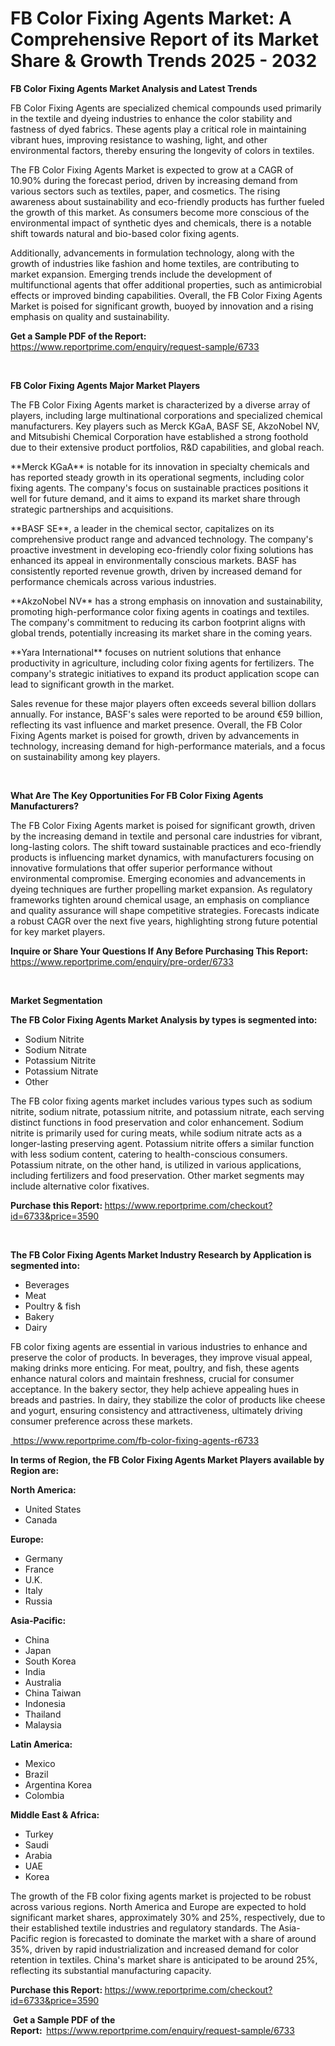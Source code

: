 <p><h1>FB Color Fixing Agents Market: A Comprehensive Report of its Market Share & Growth Trends 2025 - 2032</h1></p><p><strong>FB Color Fixing Agents Market Analysis and Latest Trends</strong></p>
<p><p>FB Color Fixing Agents are specialized chemical compounds used primarily in the textile and dyeing industries to enhance the color stability and fastness of dyed fabrics. These agents play a critical role in maintaining vibrant hues, improving resistance to washing, light, and other environmental factors, thereby ensuring the longevity of colors in textiles.</p><p>The FB Color Fixing Agents Market is expected to grow at a CAGR of 10.90% during the forecast period, driven by increasing demand from various sectors such as textiles, paper, and cosmetics. The rising awareness about sustainability and eco-friendly products has further fueled the growth of this market. As consumers become more conscious of the environmental impact of synthetic dyes and chemicals, there is a notable shift towards natural and bio-based color fixing agents.</p><p>Additionally, advancements in formulation technology, along with the growth of industries like fashion and home textiles, are contributing to market expansion. Emerging trends include the development of multifunctional agents that offer additional properties, such as antimicrobial effects or improved binding capabilities. Overall, the FB Color Fixing Agents Market is poised for significant growth, buoyed by innovation and a rising emphasis on quality and sustainability.</p></p>
<p><strong>Get a Sample PDF of the Report:&nbsp;</strong> <a href="https://www.reportprime.com/enquiry/request-sample/6733?utm_campaign=4436&utm_medium=2&utm_source=Github&utm_content=ia&utm_term=16052025&utm_id=fb-color-fixing-agents">https://www.reportprime.com/enquiry/request-sample/6733</a></p>
<p>&nbsp;</p>
<p><strong>FB Color Fixing Agents Major Market Players</strong></p>
<p><p>The FB Color Fixing Agents market is characterized by a diverse array of players, including large multinational corporations and specialized chemical manufacturers. Key players such as Merck KGaA, BASF SE, AkzoNobel NV, and Mitsubishi Chemical Corporation have established a strong foothold due to their extensive product portfolios, R&D capabilities, and global reach.</p><p>**Merck KGaA** is notable for its innovation in specialty chemicals and has reported steady growth in its operational segments, including color fixing agents. The company's focus on sustainable practices positions it well for future demand, and it aims to expand its market share through strategic partnerships and acquisitions.</p><p>**BASF SE**, a leader in the chemical sector, capitalizes on its comprehensive product range and advanced technology. The company's proactive investment in developing eco-friendly color fixing solutions has enhanced its appeal in environmentally conscious markets. BASF has consistently reported revenue growth, driven by increased demand for performance chemicals across various industries.</p><p>**AkzoNobel NV** has a strong emphasis on innovation and sustainability, promoting high-performance color fixing agents in coatings and textiles. The company's commitment to reducing its carbon footprint aligns with global trends, potentially increasing its market share in the coming years.</p><p>**Yara International** focuses on nutrient solutions that enhance productivity in agriculture, including color fixing agents for fertilizers. The company's strategic initiatives to expand its product application scope can lead to significant growth in the market.</p><p>Sales revenue for these major players often exceeds several billion dollars annually. For instance, BASF's sales were reported to be around €59 billion, reflecting its vast influence and market presence. Overall, the FB Color Fixing Agents market is poised for growth, driven by advancements in technology, increasing demand for high-performance materials, and a focus on sustainability among key players.</p></p>
<p>&nbsp;</p>
<p><strong>What Are The Key Opportunities For FB Color Fixing Agents Manufacturers?</strong></p>
<p><p>The FB Color Fixing Agents market is poised for significant growth, driven by the increasing demand in textile and personal care industries for vibrant, long-lasting colors. The shift toward sustainable practices and eco-friendly products is influencing market dynamics, with manufacturers focusing on innovative formulations that offer superior performance without environmental compromise. Emerging economies and advancements in dyeing techniques are further propelling market expansion. As regulatory frameworks tighten around chemical usage, an emphasis on compliance and quality assurance will shape competitive strategies. Forecasts indicate a robust CAGR over the next five years, highlighting strong future potential for key market players.</p></p>
<p><strong>Inquire or Share Your Questions If Any Before Purchasing This Report:</strong> <a href="https://www.reportprime.com/enquiry/pre-order/6733?utm_campaign=4436&utm_medium=2&utm_source=Github&utm_content=ia&utm_term=16052025&utm_id=fb-color-fixing-agents">https://www.reportprime.com/enquiry/pre-order/6733</a></p>
<p>&nbsp;</p>
<p><strong>Market Segmentation</strong></p>
<p><strong>The FB Color Fixing Agents Market Analysis by types is segmented into:</strong></p>
<p><ul><li>Sodium Nitrite</li><li>Sodium Nitrate</li><li>Potassium Nitrite</li><li>Potassium Nitrate</li><li>Other</li></ul></p>
<p><p>The FB color fixing agents market includes various types such as sodium nitrite, sodium nitrate, potassium nitrite, and potassium nitrate, each serving distinct functions in food preservation and color enhancement. Sodium nitrite is primarily used for curing meats, while sodium nitrate acts as a longer-lasting preserving agent. Potassium nitrite offers a similar function with less sodium content, catering to health-conscious consumers. Potassium nitrate, on the other hand, is utilized in various applications, including fertilizers and food preservation. Other market segments may include alternative color fixatives.</p></p>
<p><strong>Purchase this Report:&nbsp;</strong><a href="https://www.reportprime.com/checkout?id=6733&price=3590&utm_campaign=4436&utm_medium=2&utm_source=Github&utm_content=ia&utm_term=16052025&utm_id=fb-color-fixing-agents">https://www.reportprime.com/checkout?id=6733&price=3590</a></p>
<p>&nbsp;</p>
<p><strong>The FB Color Fixing Agents Market Industry Research by Application is segmented into:</strong></p>
<p><ul><li>Beverages</li><li>Meat</li><li>Poultry & fish</li><li>Bakery</li><li>Dairy</li></ul></p>
<p><p>FB color fixing agents are essential in various industries to enhance and preserve the color of products. In beverages, they improve visual appeal, making drinks more enticing. For meat, poultry, and fish, these agents enhance natural colors and maintain freshness, crucial for consumer acceptance. In the bakery sector, they help achieve appealing hues in breads and pastries. In dairy, they stabilize the color of products like cheese and yogurt, ensuring consistency and attractiveness, ultimately driving consumer preference across these markets.</p></p>
<p><a href="https://www.reportprime.com/fb-color-fixing-agents-r6733?utm_campaign=4436&utm_medium=2&utm_source=Github&utm_content=ia&utm_term=16052025&utm_id=fb-color-fixing-agents">&nbsp;https://www.reportprime.com/fb-color-fixing-agents-r6733</a></p>
<p><strong>In terms of Region, the FB Color Fixing Agents Market Players available by Region are:</strong></p>
<p>
    <p> <strong> North America: </strong>
        <ul>
            <li>United States</li>
            <li>Canada</li>
        </ul>
        </p> 
    <p> <strong> Europe: </strong>
        <ul>
            <li>Germany</li>
            <li>France</li>
            <li>U.K.</li>
            <li>Italy</li>
            <li>Russia</li>
        </ul>
        </p> 
    <p> <strong> Asia-Pacific: </strong>
        <ul>
            <li>China</li>
            <li>Japan</li>
            <li>South Korea</li>
            <li>India</li>
            <li>Australia</li>
            <li>China Taiwan</li>
            <li>Indonesia</li>
            <li>Thailand</li>
            <li>Malaysia</li>
        </ul>
        </p> 
    <p> <strong> Latin America: </strong>
        <ul>
            <li>Mexico</li>
            <li>Brazil</li>
            <li>Argentina Korea</li>
            <li>Colombia</li>
        </ul>
        </p> 
    <p> <strong> Middle East & Africa: </strong>
        <ul>
            <li>Turkey</li>
            <li>Saudi</li>
            <li>Arabia</li>
            <li>UAE</li>
            <li>Korea</li>
        </ul>
    </p>
    </p>
<p><p>The growth of the FB color fixing agents market is projected to be robust across various regions. North America and Europe are expected to hold significant market shares, approximately 30% and 25%, respectively, due to their established textile industries and regulatory standards. The Asia-Pacific region is forecasted to dominate the market with a share of around 35%, driven by rapid industrialization and increased demand for color retention in textiles. China's market share is anticipated to be around 25%, reflecting its substantial manufacturing capacity.</p></p>
<p><strong>Purchase this Report: </strong><a href="https://www.reportprime.com/checkout?id=6733&price=3590&utm_campaign=4436&utm_medium=2&utm_source=Github&utm_content=ia&utm_term=16052025&utm_id=fb-color-fixing-agents">https://www.reportprime.com/checkout?id=6733&price=3590</a></p>
<p>&nbsp;<strong>Get a Sample PDF of the Report:&nbsp;&nbsp;</strong><a href="https://www.reportprime.com/enquiry/request-sample/6733?utm_campaign=4436&utm_medium=2&utm_source=Github&utm_content=ia&utm_term=16052025&utm_id=fb-color-fixing-agents">https://www.reportprime.com/enquiry/request-sample/6733</a></p>
<p><strong></strong></p>
<p><p></p><p></p><p></p></p>